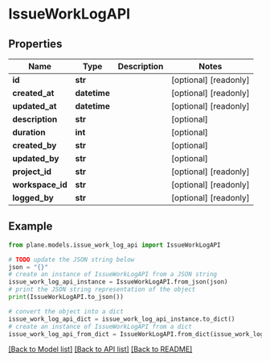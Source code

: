 # IssueWorkLogAPI


## Properties

Name | Type | Description | Notes
------------ | ------------- | ------------- | -------------
**id** | **str** |  | [optional] [readonly] 
**created_at** | **datetime** |  | [optional] [readonly] 
**updated_at** | **datetime** |  | [optional] [readonly] 
**description** | **str** |  | [optional] 
**duration** | **int** |  | [optional] 
**created_by** | **str** |  | [optional] 
**updated_by** | **str** |  | [optional] 
**project_id** | **str** |  | [optional] [readonly] 
**workspace_id** | **str** |  | [optional] [readonly] 
**logged_by** | **str** |  | [optional] [readonly] 

## Example

```python
from plane.models.issue_work_log_api import IssueWorkLogAPI

# TODO update the JSON string below
json = "{}"
# create an instance of IssueWorkLogAPI from a JSON string
issue_work_log_api_instance = IssueWorkLogAPI.from_json(json)
# print the JSON string representation of the object
print(IssueWorkLogAPI.to_json())

# convert the object into a dict
issue_work_log_api_dict = issue_work_log_api_instance.to_dict()
# create an instance of IssueWorkLogAPI from a dict
issue_work_log_api_from_dict = IssueWorkLogAPI.from_dict(issue_work_log_api_dict)
```
[[Back to Model list]](../README.md#documentation-for-models) [[Back to API list]](../README.md#documentation-for-api-endpoints) [[Back to README]](../README.md)


